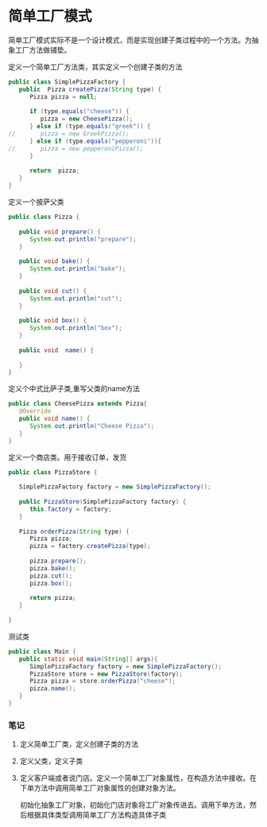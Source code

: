 # 简单工厂模式

简单工厂模式实际不是一个设计模式，而是实现创建子类过程中的一个方法。为抽象工厂方法做铺垫。

定义一个简单工厂方法类，其实定义一个创建子类的方法

```java
public class SimplePizzaFactory {
   public  Pizza createPizza(String type) {
      Pizza pizza = null;
      
      if (type.equals("cheese")) {
         pizza = new CheesePizza();
      } else if (type.equals("greek")) {
//       pizza = new GreekPizza();
      } else if (type.equals("pepperoni")){
//       pizza = new pepperoniPizza();
      }
      
      return  pizza;
   }
}
```

定义一个披萨父类

```java
public class Pizza {
   
   public void prepare() {
      System.out.println("prepare");
   }
   
   public void bake() {
      System.out.println("bake");
   }
   
   public void cut() {
      System.out.println("cut");
   }
   
   public void box() {
      System.out.println("box");
   }
   
   public void  name() {
   
   }
}
```

定义个中式比萨子类,重写父类的name方法

```java
public class CheesePizza extends Pizza{
   @Override
   public void name() {
      System.out.println("Cheese Pizza");
   }
}
```

定义一个商店类。用于接收订单，发货

```java
public class PizzaStore {
   
   SimplePizzaFactory factory = new SimplePizzaFactory();
   
   public PizzaStore(SimplePizzaFactory factory) {
      this.factory = factory;
   }
   
   Pizza orderPizza(String type) {
      Pizza pizza;
      pizza = factory.createPizza(type);
      
      pizza.prepare();
      pizza.bake();
      pizza.cut();
      pizza.box();
      
      return pizza;
   }
   
}
```

测试类

```java
public class Main {
   public static void main(String[] args){
      SimplePizzaFactory factory = new SimplePizzaFactory();
      PizzaStore store = new PizzaStore(factory);
      Pizza pizza = store.orderPizza("cheese");
      pizza.name();
   }
}
```

### 笔记

1. 定义简单工厂类，定义创建子类的方法

2. 定义父类，定义子类

3. 定义客户端或者说门店。定义一个简单工厂对象属性，在构造方法中接收。在下单方法中调用简单工厂对象属性的创建对象方法。

   初始化抽象工厂对象，初始化门店对象将工厂对象传进去。调用下单方法，然后根据具体类型调用简单工厂方法构造具体子类